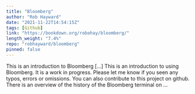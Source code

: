 ```yaml
---
title: "Bloomberg"
author: "Rob Hayward"
date: "2021-11-22T14:54:15Z"
tags: [Github]
link: "https://bookdown.org/robohay/bloomberg/"
length_weight: "7.4%"
repo: "robhayward/bloomberg"
pinned: false
---
```


This is an introduction to Bloomberg [...] This is an introduction to using Bloomberg. It is a work in progress. Please let me know if you seen any typos, errors or omissions. You can also contribute to this project on github. There is an overview of the history of the Bloomberg terminal on ...
